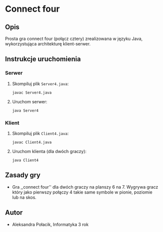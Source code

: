 # Connect four

## Opis
Prosta gra connect four (połącz cztery) zrealizowana w języku Java, wykorzystująca architekturę klient-serwer.

## Instrukcje uruchomienia

### Serwer
1. Skompiluj plik `Server4.java`:
    ```
    javac Server4.java
    ```

2. Uruchom serwer:
    ```
    java Server4
    ```

### Klient
1. Skompiluj plik `Client4.java`:   
    ```
    javac Client4.java
    ```

2. Uruchom klienta (dla dwóch graczy):
    ```
    java Client4 
    ```

## Zasady gry
- Gra ,,connect four'' dla dwóch graczy na planszy 6 na 7. Wygrywa gracz który jako pierwszy połączy 4 takie same symbole w pionie, poziomie lub na skos.

## Autor
- Aleksandra Połacik, Informatyka 3 rok